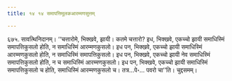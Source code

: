 ```yaml
---
title: १४ १४ समापत्तिमूलकआरम्मणसुत्तम्

---
```


६७५. सावत्थिनिदानम्। ‘‘चत्तारोमे, भिक्खवे, झायी। कतमे चत्तारो? इध, भिक्खवे, एकच्चो झायी समाधिस्मिं समापत्तिकुसलो होति, न समाधिस्मिं आरम्मणकुसलो। इध पन, भिक्खवे, एकच्चो झायी समाधिस्मिं आरम्मणकुसलो होति, न समाधिस्मिं समापत्तिकुसलो। इध पन, भिक्खवे, एकच्चो झायी नेव समाधिस्मिं समापत्तिकुसलो होति, न च समाधिस्मिं आरम्मणकुसलो। इध पन, भिक्खवे, एकच्चो झायी समाधिस्मिं समापत्तिकुसलो च होति, समाधिस्मिं आरम्मणकुसलो च। तत्र…पे॰… पवरो चा’’ति। चुद्दसमम्।  

